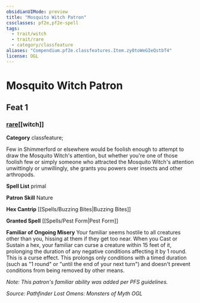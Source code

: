 ```yaml
---
obsidianUIMode: preview
title: "Mosquito Witch Patron"
cssclasses: pf2e,pf2e-spell
tags:
  - trait/witch
  - trait/rare
  - category/classfeature
aliases: "Compendium.pf2e.classfeatures.Item.zy0toWeGIeQstbT4"
license: OGL
---
```

# Mosquito Witch Patron
## Feat 1
### [rare](rare "Rare Rarity Trait")[[witch]]

**Category** classfeature; 




Few in Shimmerford or elsewhere would be foolish enough to attempt to draw the Mosquito Witch's attention, but whether you're one of those foolish few or simply someone who attracted the Mosquito Witch's attention unwittingly or unwillingly, she grants you powers over insects and other arthropods.

**Spell List** primal

**Patron Skill** Nature

**Hex Cantrip** [[Spells/Buzzing Bites|Buzzing Bites]]

**Granted Spell** [[Spells/Pest Form|Pest Form]]

**Familiar of Ongoing Misery** Your familiar seems hostile to all creatures other than you, hissing at them if they get too near. When you Cast or Sustain a hex, your familiar can curse a creature within 15 feet of it, prolonging the duration of any negative conditions affecting it by 1 round. This is a curse effect. This prolongs only conditions with a timed duration (such as "1 round" or "until the end of your next turn") and doesn't prevent conditions from being removed by other means.

_Note: This patron's familiar ability was added per PFS guidelines._

*Source: Pathfinder Lost Omens: Monsters of Myth*
*OGL*
